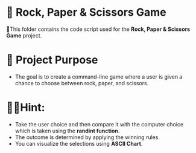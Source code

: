 # 📂 Rock, Paper & Scissors Game

📌This folder contains the code script used for the **Rock, Paper & Scissors Game** project.  

# 🎯 **Project Purpose**
- The goal is to create a command-line game where a user is given a chance to choose between rock, paper, and scissors.

# 🕵️‍♀️Hint:
- Take the user choice and then compare it with the computer choice which is taken using the **randint function**.
- The outcome is determined by applying the winning rules.
- You can visualize the selections using **ASCII Chart**.
